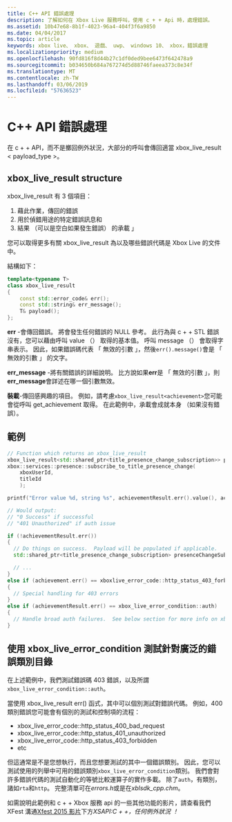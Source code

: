 ```yaml
---
title: C++ API 錯誤處理
description: 了解如何在 Xbox Live 服務呼叫，使用 c + + Api 時，處理錯誤。
ms.assetid: 10b47e68-8b1f-4023-96a4-404f3f6a9850
ms.date: 04/04/2017
ms.topic: article
keywords: xbox live、 xbox、 遊戲、 uwp、 windows 10、 xbox，錯誤處理
ms.localizationpriority: medium
ms.openlocfilehash: 90fd816f8d44b27c1df0ded9bee6473f642478a9
ms.sourcegitcommit: b034650b684a767274d5d88746faeea373c8e34f
ms.translationtype: MT
ms.contentlocale: zh-TW
ms.lasthandoff: 03/06/2019
ms.locfileid: "57636523"
---
```

# <a name="c-api-error-handling"></a>C++ API 錯誤處理

在 c + + API，而不是擲回例外狀況，大部分的呼叫會傳回適當 xbox_live_result < payload_type >。

## <a name="xboxliveresult-structure"></a>xbox_live_result structure
xbox_live_result 有 3 個項目：
1. 藉此作業，傳回的錯誤
2. 用於偵錯用途的特定錯誤訊息和
3. 結果 （可以是空白如果發生錯誤） 的承載 」

您可以取得更多有關 xbox_live_result 為以及哪些錯誤代碼是 Xbox Live 的文件中。

結構如下：

```cpp
template<typename T>
class xbox_live_result
{
    const std::error_code& err();
    const std::string& err_message();
    T& payload();
};
```

**err** -會傳回錯誤。  將會發生任何錯誤的 NULL 參考。  此行為與 c + + STL 錯誤沒有，您可以藉由呼叫 value （） 取得的基本值。  呼叫 message （） 會取得字串表示。  因此，如果錯誤碼代表 「 無效的引數 」，然後```err().message()```會是 「 無效的引數 」 的文字。

**err_message** -將有關錯誤的詳細說明。  比方說如果**err**是 「 無效的引數 」，則**err_message**會詳述在哪一個引數無效。

**裝載**-傳回感興趣的項目。  例如，請考慮```xbox_live_result<achievement>```您可能會從呼叫 get_achievement 取得。  在此範例中，承載會成就本身 （如果沒有錯誤）。

## <a name="example"></a>範例

```cpp
// Function which returns an xbox_live_result
xbox_live_result<std::shared_ptr<title_presence_change_subscription>> presenceChangeSubscriptionResult =
xbox::services::presence::subscribe_to_title_presence_change(
    xboxUserId,
    titleId
    );

printf("Error value %d, string %s", achievementResult.err().value(), achievementResult.err().message());

// Would output:
// "0 Success" if successful
// "401 Unauthorized" if auth issue

if (!achievementResult.err())
{
  // Do things on success.  Payload will be populated if applicable.
  std::shared_ptr<title_presence_change_subscription> presenceChangeSubscription = presenceChangeSubscriptionResult->payload();

  // ...
}
else if (achievement.err() == xboxlive_error_code::http_status_403_forbidden)
{
  // Special handling for 403 errors
}
else if (achievementResult.err() == xbox_live_error_condition::auth)
{
  // Handle broad auth failures.  See below section for more info on xbox_live_error_condition
}

```

## <a name="using-xboxliveerrorcondition-to-test-against-broad-error-categories"></a>使用 xbox_live_error_condition 測試針對廣泛的錯誤類別目錄
在上述範例中，我們測試錯誤碼 403 錯誤，以及所謂```xbox_live_error_condition::auth```。

 當使用 xbox_live_result err() 函式，其中可以個別測試對錯誤代碼。  例如，400 類別錯誤您可能會有個別的測試和控制項的流程：

* xbox_live_error_code::http_status_400_bad_request
* xbox_live_error_code::http_status_401_unauthorized
* xbox_live_error_code::http_status_403_forbidden
* etc

但這通常是不是您想執行，而且您想要測試的其中一個錯誤類別。  因此，您可以測試使用的列舉中可用的錯誤類別```xbox_live_error_condition```類別。  我們會對許多錯誤代碼的測試自動化的等號比較運算子的實作多載。  除了```auth```，有類別，諸如```rta```和```http```。  完整清單可在*errors.h*或是在*xblsdk_cpp.chm*。

如需說明此範例和 c + + Xbox 服務 api 的一些其他功能的影片，請查看我們 XFest 溝通[Xfest 2015 影片](https://developer.xboxlive.com/en-us/platform/documentlibrary/events/Pages/Xfest2015.aspx)下方*XSAPI:C + +，任何例外狀況 ！*
